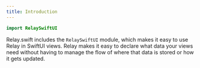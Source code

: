 ```yaml
---
title: Introduction
---
```


```swift
import RelaySwiftUI
```

Relay.swift includes the `RelaySwiftUI` module, which makes it easy to use Relay in SwiftUI views. Relay makes it easy to declare what data your views need without having to manage the flow of where that data is stored or how it gets updated.